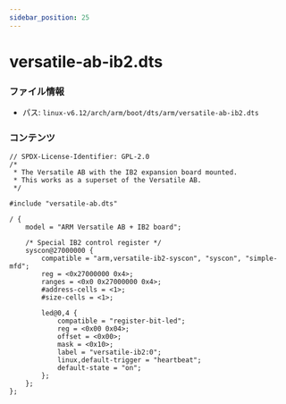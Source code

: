 ```yaml
---
sidebar_position: 25
---
```

# versatile-ab-ib2.dts

### ファイル情報

- パス: `linux-v6.12/arch/arm/boot/dts/arm/versatile-ab-ib2.dts`

### コンテンツ

```dts
// SPDX-License-Identifier: GPL-2.0
/*
 * The Versatile AB with the IB2 expansion board mounted.
 * This works as a superset of the Versatile AB.
 */

#include "versatile-ab.dts"

/ {
	model = "ARM Versatile AB + IB2 board";

	/* Special IB2 control register */
	syscon@27000000 {
		compatible = "arm,versatile-ib2-syscon", "syscon", "simple-mfd";
		reg = <0x27000000 0x4>;
		ranges = <0x0 0x27000000 0x4>;
		#address-cells = <1>;
		#size-cells = <1>;

		led@0,4 {
			compatible = "register-bit-led";
			reg = <0x00 0x04>;
			offset = <0x00>;
			mask = <0x10>;
			label = "versatile-ib2:0";
			linux,default-trigger = "heartbeat";
			default-state = "on";
		};
	};
};

```

